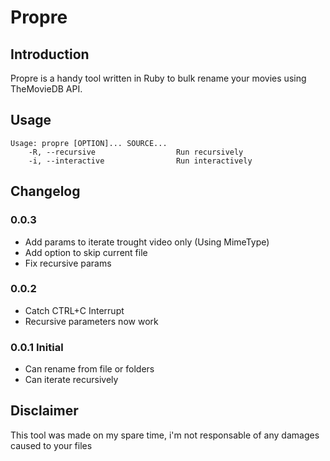 Propre
======

Introduction
------------

Propre is a handy tool written in Ruby to bulk rename your movies using TheMovieDB API.

Usage
-----

```
Usage: propre [OPTION]... SOURCE...
    -R, --recursive                  Run recursively
    -i, --interactive                Run interactively
```

Changelog
---------

### 0.0.3

  - Add params to iterate trought video only (Using MimeType)  
  - Add option to skip current file
  - Fix recursive params

### 0.0.2
  
  - Catch CTRL+C Interrupt
  - Recursive parameters now work

### 0.0.1 Initial

  - Can rename from file or folders
  - Can iterate recursively

Disclaimer
----------

This tool was made on my spare time, i'm not responsable of any damages caused to your files